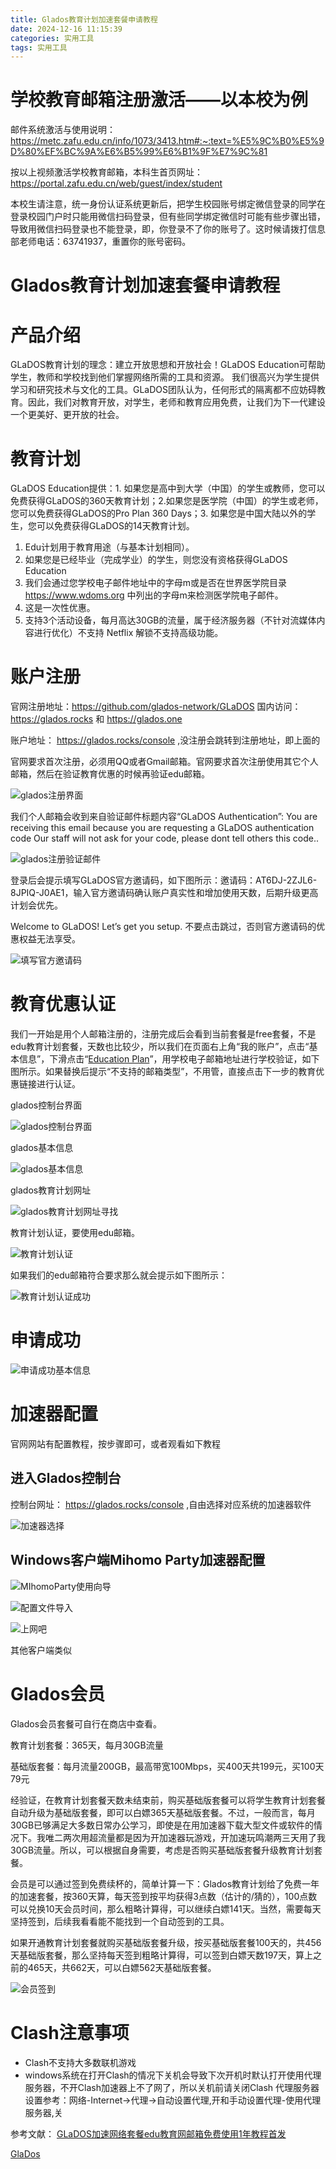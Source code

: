 ```yaml
---
title: Glados教育计划加速套餐申请教程
date: 2024-12-16 11:15:39
categories: 实用工具
tags: 实用工具
---
```

# 学校教育邮箱注册激活——以本校为例

邮件系统激活与使用说明：https://metc.zafu.edu.cn/info/1073/3413.htm#:~:text=%E5%9C%B0%E5%9D%80%EF%BC%9A%E6%B5%99%E6%B1%9F%E7%9C%81

按以上视频激活学校教育邮箱，本科生首页网址：https://portal.zafu.edu.cn/web/guest/index/student

本校生请注意，统一身份认证系统更新后，把学生校园账号绑定微信登录的同学在登录校园门户时只能用微信扫码登录，但有些同学绑定微信时可能有些步骤出错，导致用微信扫码登录也不能登录，即，你登录不了你的账号了。这时候请拨打信息部老师电话：63741937，重置你的账号密码。

# Glados教育计划加速套餐申请教程

# 产品介绍

GLaDOS教育计划的理念：建立开放思想和开放社会！GLaDOS Education可帮助学生，教师和学校找到他们掌握网络所需的工具和资源。 我们很高兴为学生提供学习和研究技术与文化的工具。GLaDOS团队认为，任何形式的隔离都不应妨碍教育。因此，我们对教育开放，对学生，老师和教育应用免费，让我们为下一代建设一个更美好、更开放的社会。

# 教育计划

GLaDOS Education提供：1. 如果您是高中到大学（中国）的学生或教师，您可以免费获得GLaDOS的360天教育计划；2.如果您是医学院（中国）的学生或老师，您可以免费获得GLaDOS的Pro Plan 360 Days；3. 如果您是中国大陆以外的学生，您可以免费获得GLaDOS的14天教育计划。

1. Edu计划用于教育用途（与基本计划相同）。
2. 如果您是已经毕业（完成学业）的学生，则您没有资格获得GLaDOS Education
3. 我们会通过您学校电子邮件地址中的字母m或是否在世界医学院目录 https://www.wdoms.org 中列出的字母m来检测医学院电子邮件。
4. 这是一次性优惠。
5. 支持3个活动设备，每月高达30GB的流量，属于经济服务器（不针对流媒体内容进行优化）不支持 Netflix 解锁不支持高级功能。

# 账户注册

官网注册地址：https://github.com/glados-network/GLaDOS 国内访问：https://glados.rocks 和 https://glados.one

账户地址： https://glados.rocks/console ,没注册会跳转到注册地址，即上面的

官网要求首次注册，必须用QQ或者Gmail邮箱。官网要求首次注册使用其它个人邮箱，然后在验证教育优惠的时候再验证edu邮箱。

![glados注册界面](https://dlink.host/wx3.sinaimg.cn/large/008E1Bgely8hxeu90gs69j30qq0kpmyb.jpg)

我们个人邮箱会收到来自验证邮件标题内容“GLaDOS Authentication”: You are receiving this email because you are requesting a GLaDOS authentication code Our staff will not ask for your code, please dont tell others this code..

![glados注册验证邮件](https://dlink.host/wx1.sinaimg.cn/large/008E1Bgely8hxeu9gx1ncj314l0e5acd.jpg)

登录后会提示填写GLaDOS官方邀请码，如下图所示：邀请码：AT6DJ-2ZJL6-8JPIQ-J0AE1，输入官方邀请码确认账户真实性和增加使用天数，后期升级更高计划会优先。

Welcome to GLaDOS! Let’s get you setup.  不要点击跳过，否则官方邀请码的优惠权益无法享受。

![填写官方邀请码](https://dlink.host/wx4.sinaimg.cn/large/008E1Bgely8hxeu9plr7lj312g0bw0to.jpg)

# 教育优惠认证

我们一开始是用个人邮箱注册的，注册完成后会看到当前套餐是free套餐，不是edu教育计划套餐，天数也比较少，所以我们在页面右上角“我的账户”，点击“基本信息”，下滑点击“[Education Plan](https://glados.rocks/console/education)”，用学校电子邮箱地址进行学校验证，如下图所示。如果替换后提示“不支持的邮箱类型”，不用管，直接点击下一步的教育优惠链接进行认证。

glados控制台界面

![glados控制台界面](https://dlink.host/wx4.sinaimg.cn/large/008E1Bgely8hxeua2lzsej314j0o0dj9.jpg)

glados基本信息

![glados基本信息](https://dlink.host/wx1.sinaimg.cn/large/008E1Bgely8hxeuaf72isj317c0hqdi9.jpg)

glados教育计划网址

![glados教育计划网址寻找](https://dlink.host/wx3.sinaimg.cn/large/008E1Bgely8hxeualo61wj31h30o140s.jpg)

教育计划认证，要使用edu邮箱。

![教育计划认证](https://dlink.host/wx1.sinaimg.cn/large/008E1Bgely8hxeuatak2zj315c0fi0vf.jpg)

如果我们的edu邮箱符合要求那么就会提示如下图所示：

![教育计划认证成功](https://dlink.host/wx4.sinaimg.cn/large/008E1Bgely8hxeubknuf0j312f0blgmx.jpg)

# 申请成功

![申请成功基本信息](https://dlink.host/wx4.sinaimg.cn/large/008E1Bgely8hxeubstea9j314r0gs40r.jpg)

# 加速器配置

官网网站有配置教程，按步骤即可，或者观看如下教程

## 进入Glados控制台

控制台网址： https://glados.rocks/console ,自由选择对应系统的加速器软件

![加速器选择](https://dlink.host/wx2.sinaimg.cn/large/008E1Bgely8hxcddupdrrj314g0gj411.jpg)

## Windows客户端Mihomo Party加速器配置

![MIhomoParty使用向导](https://dlink.host/wx2.sinaimg.cn/large/008E1Bgely8hxcdctfaq3j30sd0gv41i.jpg)

![配置文件导入](https://dlink.host/wx4.sinaimg.cn/large/008E1Bgely8hxcdegnae9j30rs0kuac2.jpg)

![上网吧](https://dlink.host/wx1.sinaimg.cn/large/008E1Bgely8hxcdcu3g51j30rs0kutb7.jpg)

其他客户端类似

# Glados会员

Glados会员套餐可自行在商店中查看。

教育计划套餐：365天，每月30GB流量

基础版套餐：每月流量200GB，最高带宽100Mbps，买400天共199元，买100天79元

经验证，在教育计划套餐天数未结束前，购买基础版套餐可以将学生教育计划套餐自动升级为基础版套餐，即可以白嫖365天基础版套餐。不过，一般而言，每月30GB已够满足大多数日常办公学习，即使是在用加速器下载大型文件或软件的情况下。我唯二两次用超流量都是因为开加速器玩游戏，开加速玩鸣潮两三天用了我30GB流量。所以，可以根据自身需要，考虑是否购买基础版套餐升级教育计划套餐。

会员是可以通过签到免费续杯的，简单计算一下：Glados教育计划给了免费一年的加速套餐，按360天算，每天签到按平均获得3点数（估计的/猜的），100点数可以兑换10天会员时间，那么粗略计算得，可以继续白嫖141天。当然，需要每天坚持签到，后续我看看能不能找到一个自动签到的工具。

如果开通教育计划套餐就购买基础版套餐升级，按买基础版套餐100天的，共456天基础版套餐，那么坚持每天签到粗略计算得，可以签到白嫖天数197天，算上之前的465天，共662天，可以白嫖562天基础版套餐。

![会员签到](https://cdn.jsdelivr.net/gh/daxianz/image-resource/Clash%E4%BC%9A%E5%91%98%E7%AD%BE%E5%88%B0.png)

# Clash注意事项

- Clash不支持大多数联机游戏
- windows系统在打开Clash的情况下关机会导致下次开机时默认打开使用代理服务器，不开Clash加速器上不了网了，所以关机前请关闭Clash
  代理服务器设置参考：网络-Internet->代理->自动设置代理,开和手动设置代理-使用代理服务器,关

参考文献：
[GLaDOS加速网络套餐edu教育网邮箱免费使用1年教程首发](https://www.edumails.cn/glados.html)

[GlaDos](https://glados.network/console)
